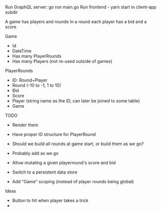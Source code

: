 Run GraphQL server: go run main.go
Run frontend - yarn start in client-app subdir

A game has players and rounds
In a round each player has a bid and a score

Game
- Id
- DateTime
- Has many PlayerRounds
- Has many Players (not re-used outside of games)

PlayerRounds
- ID: Round+Player
- Round (-10 to -1, 1 to 10)
- Bid
- Score
- Player (string name as the ID, can later be joined to some table)
- Game


TODO
- Render them
- Have proper ID structure for PlayerRound
- Should we build all rounds at game start, or build them as we go?
 - Probably add as we go
- Allow mutating a given playerround's score and bid

- Switch to a persistent data store
- Add "Game" scoping (instead of player rounds being global)


Ideas
- Button to hit when player takes a trick
-
